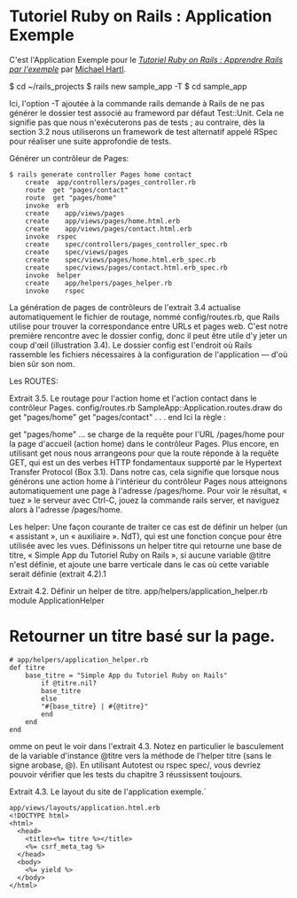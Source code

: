 # Tutoriel Ruby on Rails : Application Exemple

C'est l'Application Exemple pour le
[*Tutoriel Ruby on Rails : Apprendre Rails par l'exemple*](http://railstutorial.org/)
par [Michael Hartl](http://michaelhartl.com/).

$ cd ~/rails_projects
$ rails new sample_app -T
$ cd sample_app

Ici, l'option -T ajoutée à la commande rails demande à Rails de ne pas générer le dossier test associé au frameword par défaut Test::Unit. Cela ne signifie pas que nous n'exécuterons pas de tests ; au contraire, dès la section 3.2 nous utiliserons un framework de test alternatif appelé RSpec pour réaliser une suite approfondie de tests.


Générer un contrôleur de Pages:

    $ rails generate controller Pages home contact
        create  app/controllers/pages_controller.rb
        route  get "pages/contact"
        route  get "pages/home"
        invoke  erb
        create    app/views/pages
        create    app/views/pages/home.html.erb
        create    app/views/pages/contact.html.erb
        invoke  rspec
        create    spec/controllers/pages_controller_spec.rb
        create    spec/views/pages
        create    spec/views/pages/home.html.erb_spec.rb
        create    spec/views/pages/contact.html.erb_spec.rb
        invoke  helper
        create    app/helpers/pages_helper.rb
        invoke    rspec

La génération de pages de contrôleurs de l'extrait 3.4 actualise automatiquement le fichier de routage, nommé config/routes.rb, que Rails utilise pour trouver la correspondance entre URLs et pages web. C'est notre première rencontre avec le dossier config, donc il peut être utile d'y jeter un coup d'œil (illustration 3.4). Le dossier config est l'endroit où Rails rassemble les fichiers nécessaires à la configuration de l'application — d'où bien sûr son nom.

Les ROUTES: 

Extrait 3.5. Le routage pour l'action home et l'action contact dans le contrôleur Pages.
config/routes.rb
SampleApp::Application.routes.draw do
  get "pages/home"
  get "pages/contact"
  .
  .
  .
end
Ici la règle :

get "pages/home"
… se charge de la requête pour l'URL /pages/home pour la page d'accueil (action home) dans le contrôleur Pages. Plus encore, en utilisant get nous nous arrangeons pour que la route réponde à la requête GET, qui est un des verbes HTTP fondamentaux supporté par le Hypertext Transfer Protocol (Box 3.1). Dans notre cas, cela signifie que lorsque nous générons une action home à l'intérieur du contrôleur Pages nous atteignons automatiquement une page à l'adresse /pages/home. Pour voir le résultat, « tuez » le serveur avec Ctrl-C, jouez la commande rails server, et naviguez alors à l'adresse /pages/home.


Les helper:
Une façon courante de traiter ce cas est de définir un helper (un « assistant », un « auxiliaire ». NdT), qui est une fonction conçue pour être utilisée avec les vues. Définissons un helper titre qui retourne une base de titre, « Simple App du Tutoriel Ruby on Rails », si aucune variable @titre n'est définie, et ajoute une barre verticale dans le cas où cette variable serait définie (extrait 4.2).1

Extrait 4.2. Définir un helper de titre.
app/helpers/application_helper.rb
module ApplicationHelper

# Retourner un titre basé sur la page.
```
# app/helpers/application_helper.rb
def titre
    base_titre = "Simple App du Tutoriel Ruby on Rails"
        if @titre.nil?
        base_titre
        else
        "#{base_titre} | #{@titre}"
        end
    end
end
```

omme on peut le voir dans l'extrait 4.3. Notez en particulier le basculement de la variable d'instance @titre vers la méthode de l'helper titre (sans le signe arobase, @). En utilisant Autotest ou rspec spec/, vous devriez pouvoir vérifier que les tests du chapitre 3 réussissent toujours.

Extrait 4.3. Le layout du site de l'application exemple.`
```
app/views/layouts/application.html.erb
<!DOCTYPE html>
<html>
  <head>
    <title><%= titre %></title>
    <%= csrf_meta_tag %>
  </head>
  <body>
    <%= yield %>
  </body>
</html>
```